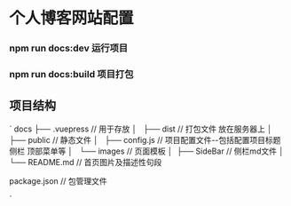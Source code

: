 # 个人博客网站配置

### npm run docs:dev 运行项目
### npm run docs:build 项目打包

## 项目结构
`
docs
├── .vuepress  // 用于存放
│   ├── dist // 打包文件 放在服务器上
│   ├── public // 静态文件
│   ├── config.js // 项目配置文件--包括配置项目标题 侧栏 顶部菜单等
│   └── images // 页面模板
│ 
├── SideBar // 侧栏md文件
│ 
└── README.md // 首页图片及描述性句段

package.json  // 包管理文件

`
